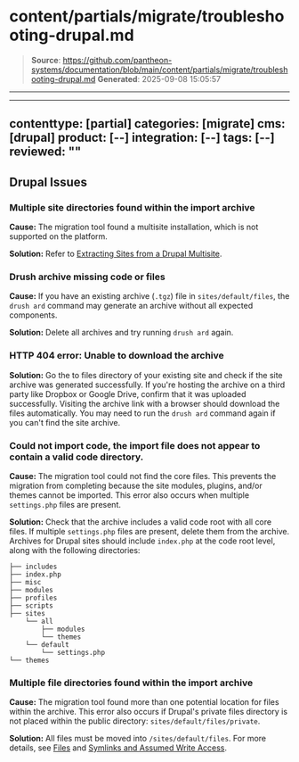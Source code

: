 # content/partials/migrate/troubleshooting-drupal.md

> **Source**: https://github.com/pantheon-systems/documentation/blob/main/content/partials/migrate/troubleshooting-drupal.md
> **Generated**: 2025-09-08 15:05:57

---

---
contenttype: [partial]
categories: [migrate]
cms: [drupal]
product: [--]
integration: [--]
tags: [--]
reviewed: ""
---

## Drupal Issues

### Multiple site directories found within the import archive

**Cause:** The migration tool found a multisite installation, which is not supported on the platform.

**Solution:** Refer to [Extracting Sites from a Drupal Multisite](/unwind-drupal-multisite).

### Drush archive missing code or files

**Cause:** If you have an existing archive (`.tgz`) file in `sites/default/files`, the `drush ard` command may generate an archive without all expected components.

**Solution:** Delete all archives and try running `drush ard` again.

### HTTP 404 error: Unable to download the archive

**Solution:** Go the to files directory of your existing site and check if the site archive was generated successfully. If you're hosting the archive on a third party like Dropbox or Google Drive, confirm that it was uploaded successfully. Visiting the archive link with a browser should download the files automatically. You may need to run the `drush ard` command again if you can't find the site archive.

### Could not import code, the import file does not appear to contain a valid code directory.

**Cause:** The migration tool could not find the core files. This prevents the migration from completing because the site modules, plugins, and/or themes cannot be imported. This error also occurs when multiple `settings.php` files are present.

**Solution:** Check that the archive includes a valid code root with all core files. If multiple `settings.php` files are present, delete them from the archive. Archives for Drupal sites should include `index.php` at the code root level, along with the following directories:

```none
├── includes
├── index.php
├── misc
├── modules
├── profiles
├── scripts
├── sites
    └── all
        ├── modules
        └── themes
    └── default
        └── settings.php
└── themes
```

### Multiple file directories found within the import archive

**Cause:** The migration tool found more than one potential location for files within the archive. This error also occurs if Drupal's private files directory is not placed within the public directory: `sites/default/files/private`.

**Solution:** All files must be moved into `/sites/default/files`. For more details, see [Files](/guides/filesystem) and [Symlinks and Assumed Write Access](/symlinks-assumed-write-access).
